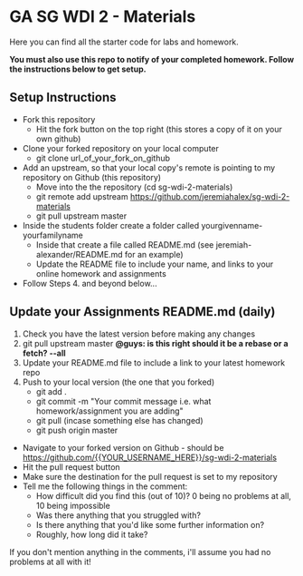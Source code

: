 # GA SG WDI 2 - Materials 
Here you can find all the starter code for labs and homework. 

__You must also use this repo to notify of your completed homework. Follow the instructions below to get setup.__

## Setup Instructions

- Fork this repository
    + Hit the fork button on the top right (this stores a copy of it on your own github)
- Clone your forked repository on your local computer
    + git clone url_of_your_fork_on_github
- Add an upstream, so that your local copy's remote is pointing to my repository on Github (this repository)
    + Move into the the repository (cd sg-wdi-2-materials)
    + git remote add upstream https://github.com/jeremiahalex/sg-wdi-2-materials
    + git pull upstream master 
- Inside the students folder create a folder called yourgivenname-yourfamilyname
    - Inside that create a file called README.md (see jeremiah-alexander/README.md for an example)
    - Update the README file to include your name, and links to your online homework and assignments
- Follow Steps 4. and beyond below...

## Update your Assignments README.md (daily)
1. Check you have the latest version before making any changes
2. git pull upstream master __@guys: is this right should it be a rebase or a fetch? --all__
3. Update your README.md file to include a link to your latest homework repo
4. Push to your local version (the one that you forked)
    + git add .
    + git commit -m "Your commit message i.e. what homework/assignment you are adding"
    + git pull (incase something else has changed)
    + git push origin master
- Navigate to your forked version on Github - should be https://github.com/{{YOUR_USERNAME_HERE}}/sg-wdi-2-materials
- Hit the pull request button
- Make sure the destination for the pull request is set to my repository
- Tell me the following things in the comment:
    + How difficult did you find this (out of 10)? 0 being no problems at all, 10 being impossible
    + Was there anything that you struggled with?
    + Is there anything that you'd like some further information on?
    + Roughly, how long did it take?

If you don't mention anything in the comments, i'll assume you had no problems at all with it!